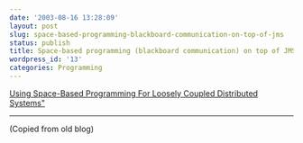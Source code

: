 ```yaml
---
date: '2003-08-16 13:28:09'
layout: post
slug: space-based-programming-blackboard-communication-on-top-of-jms
status: publish
title: Space-based programming (blackboard communication) on top of JMS
wordpress_id: '13'
categories: Programming
---
```


[Using Space-Based Programming
For Loosely Coupled Distributed Systems"](https://web.archive.org/web/20060724135757/http://www.teknirvana.com/internal_documents/Spaces.pdf)


* * *


(Copied from old blog)

